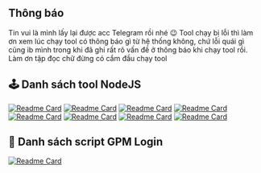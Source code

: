 ## Thông báo
Tin vui là mình lấy lại được acc Telegram rồi nhé 😉
Tool chạy bị lỗi thì làm ơn xem lúc chạy tool có thông báo gì từ hệ thống không, chứ lỗi quái gì cũng ib mình trong khi đã ghi rất rõ vấn đề ở thông báo khi chạy tool rồi. Làm ơn tập đọc chữ đừng có cắm đầu chạy tool

## 🕹 Danh sách tool NodeJS

[![Readme Card](https://github-readme-stats.vercel.app/api/pin/?username=zuydd&repo=moonbix&title_color=facb49&icon_color=facb49&border_color=facb49&bg_color=fffbef&cache_seconds=21600)](https://github.com/zuydd/moonbix)
[![Readme Card](https://github-readme-stats.vercel.app/api/pin/?username=zuydd&repo=blum&title_color=197706&icon_color=197706&border_color=197706&bg_color=f3f9f2&cache_seconds=21600)](https://github.com/zuydd/blum)
[![Readme Card](https://github-readme-stats.vercel.app/api/pin/?username=zuydd&repo=match-quest&title_color=fea722&icon_color=fea722&border_color=fea722&bg_color=fffaf1&cache_seconds=21600)](https://github.com/zuydd/match-quest)
[![Readme Card](https://github-readme-stats.vercel.app/api/pin/?username=zuydd&repo=banana&title_color=ffd130&icon_color=ffd130&border_color=ffd130&bg_color=fffcf0&cache_seconds=21600)](https://github.com/zuydd/banana)
[![Readme Card](https://github-readme-stats.vercel.app/api/pin/?username=zuydd&repo=tomarket&title_color=ff3f6d&icon_color=ff3f6d&border_color=ff3f6d&bg_color=fff6f8&cache_seconds=21600)](https://github.com/zuydd/tomarket)
[![Readme Card](https://github-readme-stats.vercel.app/api/pin/?username=zuydd&repo=okx&title_color=b2e500&icon_color=b2e500&border_color=b2e500&bg_color=f9ffe4&cache_seconds=21600)](https://github.com/zuydd/okx)
[![Readme Card](https://github-readme-stats.vercel.app/api/pin/?username=zuydd&repo=major&title_color=fabd3e&icon_color=fabd3e&border_color=fabd3e&bg_color=fffaf1&cache_seconds=21600)](https://github.com/zuydd/major)
[![Readme Card](https://github-readme-stats.vercel.app/api/pin/?username=zuydd&repo=order-id&title_color=0ea5e9&icon_color=0ea5e9&border_color=0ea5e9&bg_color=f0f9ff&cache_seconds=21600)](https://github.com/zuydd/order-id)

## 🧩 Danh sách script GPM Login

[![Readme Card](https://github-readme-stats.vercel.app/api/pin/?username=zuydd&repo=gpm-get-user&title_color=98d607&icon_color=98d607&border_color=98d607&bg_color=f7ffe5&cache_seconds=21600)](https://github.com/zuydd/gpm-get-user)
